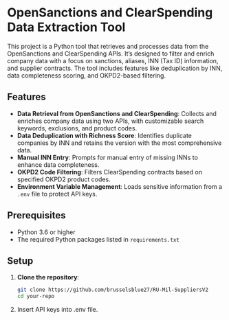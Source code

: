 # OpenSanctions and ClearSpending Data Extraction Tool

This project is a Python tool that retrieves and processes data from the OpenSanctions and ClearSpending APIs. It’s designed to filter and enrich company data with a focus on sanctions, aliases, INN (Tax ID) information, and supplier contracts. The tool includes features like deduplication by INN, data completeness scoring, and OKPD2-based filtering.

## Features

- **Data Retrieval from OpenSanctions and ClearSpending**: Collects and enriches company data using two APIs, with customizable search keywords, exclusions, and product codes.
- **Data Deduplication with Richness Score**: Identifies duplicate companies by INN and retains the version with the most comprehensive data.
- **Manual INN Entry**: Prompts for manual entry of missing INNs to enhance data completeness.
- **OKPD2 Code Filtering**: Filters ClearSpending contracts based on specified OKPD2 product codes.
- **Environment Variable Management**: Loads sensitive information from a `.env` file to protect API keys.

## Prerequisites

- Python 3.6 or higher
- The required Python packages listed in `requirements.txt`

## Setup

1. **Clone the repository**:
   ```bash
   git clone https://github.com/brusselsblue27/RU-Mil-SuppliersV2
   cd your-repo

2. Insert API keys into .env file.

